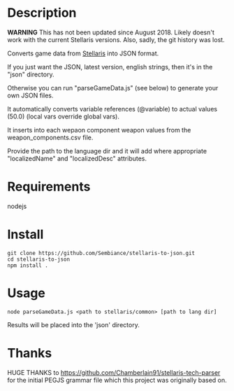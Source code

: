 Description
===========

**WARNING** This has not been updated since August 2018. Likely doesn't work with the current Stellaris versions. Also, sadly, the git history was lost.

Converts game data from [Stellaris](https://store.steampowered.com/app/281990/Stellaris/) into JSON format.

If you just want the JSON, latest version, english strings, then it's in the "json" directory.

Otherwise you can run "parseGameData.js" (see below) to generate your own JSON files.

It automatically converts variable references (@variable) to actual values (50.0) (local vars override global vars).

It inserts into each wepaon component weapon values from the weapon_components.csv file.

Provide the path to the language dir and it will add where appropriate "localizedName" and "localizedDesc" attributes.


Requirements
============
nodejs

Install
=======
```
git clone https://github.com/Sembiance/stellaris-to-json.git
cd stellaris-to-json
npm install .
```


Usage
=====
```node parseGameData.js <path to stellaris/common> [path to lang dir]```

Results will be placed into the 'json' directory.


Thanks
======
HUGE THANKS to https://github.com/Chamberlain91/stellaris-tech-parser for the initial PEGJS grammar file which this project was originally based on.
